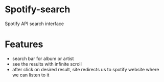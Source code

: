 # Spotify-search
Spotify API search interface

# Features 
<ul>
<li>search bar for album or artist</li>
<li>see the results with infinite scroll</li>
<li>after click on desired result, site redirects us to spotify website where we can listen to it</li>
</ul>
